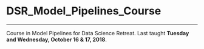 # DSR_Model_Pipelines_Course
----------------------------------------
Course in Model Pipelines for Data Science Retreat.
Last taught **Tuesday and Wednesday, October 16 & 17, 2018**.

